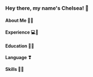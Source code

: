 ### Hey there, my name's Chelsea! 👋

#### About Me 🥰🎀

#### Experience 💻📍

#### Education 👩‍🎓

#### Language ❣

#### Skills 🐱‍💻

